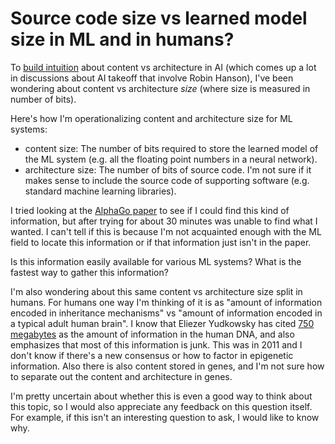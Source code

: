 # Source code size vs learned model size in ML and in humans?

To [build intuition](https://www.lesswrong.com/posts/bDwQddhqaTiMhbpPF/what-are-some-exercises-for-building-generating-intuitions) about content vs architecture in AI (which comes up a lot in discussions about AI takeoff that involve Robin Hanson), I've been wondering about content vs architecture _size_ (where size is measured in number of bits).

Here's how I'm operationalizing content and architecture size for ML systems:

- content size: The number of bits required to store the learned model of the ML system (e.g. all the floating point numbers in a neural network).
- architecture size: The number of bits of source code. I'm not sure if it makes sense to include the source code of supporting software (e.g. standard machine learning libraries).

I tried looking at the [AlphaGo paper](http://augmentingcognition.com/assets/Silver2016a.pdf) to see if I could find this kind of information, but after trying for about 30 minutes was unable to find what I wanted. I can't tell if this is because I'm not acquainted enough with the ML field to locate this information or if that information just isn't in the paper.

Is this information easily available for various ML systems? What is the fastest way to gather this information?

I'm also wondering about this same content vs architecture size split in humans. For humans one way I'm thinking of it is as "amount of information encoded in inheritance mechanisms" vs "amount of information encoded in a typical adult human brain". I know that Eliezer Yudkowsky has cited [750 megabytes](https://docs.google.com/document/pub?id=17yLL7B7yRrhV3J9NuiVuac3hNmjeKTVHnqiEa6UQpJk) as the amount of information in the human DNA, and also emphasizes that most of this information is junk. This was in 2011 and I don't know if there's a new consensus or how to factor in epigenetic information. Also there is also content stored in genes, and I'm not sure how to separate out the content and architecture in genes.

I'm pretty uncertain about whether this is even a good way to think about this topic, so I would also appreciate any feedback on this question itself. For example, if this isn't an interesting question to ask, I would like to know why.
